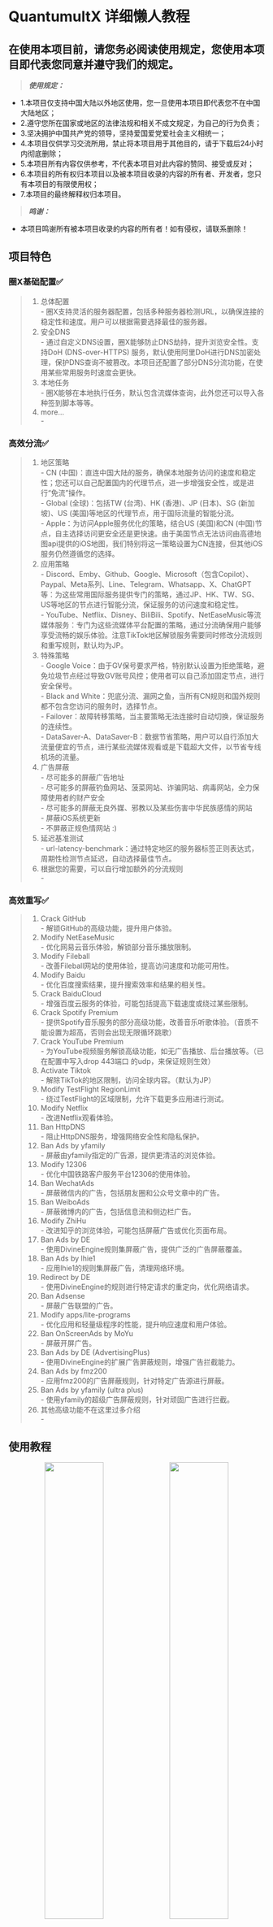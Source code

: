 # QuantumultX 详细懒人教程


## 在使用本项目前，请您务必阅读使用规定，您使用本项目即代表您同意并遵守我们的规定。
> ***使用规定：***
  - 1.本项目仅支持中国大陆以外地区使用，您一旦使用本项目即代表您不在中国大陆地区；
  - 2.遵守您所在国家或地区的法律法规和相关不成文规定，为自己的行为负责；
  - 3.坚决拥护中国共产党的领导，坚持爱国爱党爱社会主义相统一；
  - 4.本项目仅供学习交流所用，禁止将本项目用于其他目的，请于下载后24小时内彻底删除；
  - 5.本项目所有内容仅供参考，不代表本项目对此内容的赞同、接受或反对；
  - 6.本项目的所有权归本项目以及被本项目收录的内容的所有者、开发者，您只有本项目的有限使用权；
  - 7.本项目的最终解释权归本项目。
> ***鸣谢：***
  - 本项目鸣谢所有被本项目收录的内容的所有者！如有侵权，请联系删除！


## 项目特色
### 圈X基础配置✅  
   > 1. 总体配置  
     - 圈X支持灵活的服务器配置，包括多种服务器检测URL，以确保连接的稳定性和速度。用户可以根据需要选择最佳的服务器。  
   > 2. 安全DNS  
     - 通过自定义DNS设置，圈X能够防止DNS劫持，提升浏览安全性。支持DoH (DNS-over-HTTPS) 服务，默认使用阿里DoH进行DNS加密处理，保护DNS查询不被篡改。本项目还配置了部分DNS分流功能，在使用某些常用服务时速度会更快。  
   > 3. 本地任务  
     - 圈X能够在本地执行任务，默认包含流媒体查询，此外您还可以导入各种签到脚本等等。  
   > 4. more...  
     -   

### 高效分流✅  
   > 1. 地区策略  
     - CN (中国)：直连中国大陆的服务，确保本地服务访问的速度和稳定性；您还可以自己配置国内的代理节点，进一步增强安全性，或是进行“免流”操作。  
     - Global (全球)：包括TW (台湾)、HK (香港)、JP (日本)、SG (新加坡)、US (美国)等地区的代理节点，用于国际流量的智能分流。  
     - Apple：为访问Apple服务优化的策略，结合US (美国)和CN (中国)节点，自主选择访问更安全还是更快速。由于美国节点无法访问由高德地图api提供的iOS地图，我们特别将这一策略设置为CN连接，但其他iOS服务仍然遵循您的选择。  
   > 2. 应用策略  
     - Discord、Emby、Github、Google、Microsoft（包含Copilot）、Paypal、Meta系列、Line、Telegram、Whatsapp、X、ChatGPT等：为这些常用国际服务提供专门的策略，通过JP、HK、TW、SG、US等地区的节点进行智能分流，保证服务的访问速度和稳定性。  
     - YouTube、Netflix、Disney、BiliBili、Spotify、NetEaseMusic等流媒体服务：专门为这些流媒体平台配置的策略，通过分流确保用户能够享受流畅的娱乐体验。注意TikTok地区解锁服务需要同时修改分流规则和重写规则，默认均为JP。  
   > 3. 特殊策略  
     - Google Voice：由于GV保号要求严格，特别默认设置为拒绝策略，避免垃圾节点经过导致GV账号风控；使用者可以自己添加固定节点，进行安全保号。  
     - Black and White：兜底分流、漏网之鱼，当所有CN规则和国外规则都不包含您访问的服务时，选择节点。  
     - Failover：故障转移策略，当主要策略无法连接时自动切换，保证服务的连续性。  
     - DataSaver-A、DataSaver-B：数据节省策略，用户可以自行添加大流量便宜的节点，进行某些流媒体观看或是下载超大文件，以节省专线机场的流量。  
   > 4. 广告屏蔽  
     - 尽可能多的屏蔽广告地址  
     - 尽可能多的屏蔽钓鱼网站、菠菜网站、诈骗网站、病毒网站，全力保障使用者的财产安全  
     - 尽可能多的屏蔽无良外媒、邪教以及某些伤害中华民族感情的网站  
     - 屏蔽iOS系统更新  
     - 不屏蔽正规色情网站 :)  
   > 6. 延迟基准测试  
     - url-latency-benchmark：通过特定地区的服务器标签正则表达式，周期性检测节点延迟，自动选择最佳节点。  
   > 7. 根据您的需要，可以自行增加额外的分流规则  
     -   

### 高效重写✅  
   > 1. Crack GitHub  
     - 解锁GitHub的高级功能，提升用户体验。  
   > 2. Modify NetEaseMusic  
     - 优化网易云音乐体验，解锁部分音乐播放限制。  
   > 3. Modify Fileball  
     - 改善Fileball网站的使用体验，提高访问速度和功能可用性。  
   > 4. Modify Baidu  
     - 优化百度搜索结果，提升搜索效率和结果的相关性。  
   > 5. Crack BaiduCloud  
     - 增强百度云服务的体验，可能包括提高下载速度或绕过某些限制。  
   > 6. Crack Spotify Premium  
     - 提供Spotify音乐服务的部分高级功能，改善音乐听歌体验。（音质不能设置为超高，否则会出现无限循环跳歌）  
   > 7. Crack YouTube Premium  
     - 为YouTube视频服务解锁高级功能，如无广告播放、后台播放等。（已在配置中写入drop 443端口 的udp，来保证规则生效）  
   > 8. Activate Tiktok  
     - 解除TikTok的地区限制，访问全球内容。（默认为JP）  
   > 9. Modify TestFlight RegionLimit  
     - 绕过TestFlight的区域限制，允许下载更多应用进行测试。  
   > 10. Modify Netflix  
     - 改进Netflix观看体验。  
   > 11. Ban HttpDNS  
     - 阻止HttpDNS服务，增强网络安全性和隐私保护。  
   > 12. Ban Ads by yfamily  
     - 屏蔽由yfamily指定的广告源，提供更清洁的浏览体验。  
   > 13. Modify 12306  
     - 优化中国铁路客户服务平台12306的使用体验。  
   > 14. Ban WechatAds  
     - 屏蔽微信内的广告，包括朋友圈和公众号文章中的广告。  
   > 15. Ban WeiboAds  
     - 屏蔽微博内的广告，包括信息流和侧边栏广告。  
   > 16. Modify ZhiHu  
     - 改进知乎的浏览体验，可能包括屏蔽广告或优化页面布局。  
   > 17. Ban Ads by DE  
     - 使用DivineEngine规则集屏蔽广告，提供广泛的广告屏蔽覆盖。  
   > 18. Ban Ads by lhie1  
     - 应用lhie1的规则集屏蔽广告，清理网络环境。  
   > 19. Redirect by DE  
     - 使用DivineEngine的规则进行特定请求的重定向，优化网络请求。  
   > 20. Ban Adsense  
     - 屏蔽广告联盟的广告。  
   > 21. Modify apps/lite-programs  
     - 优化应用和轻量级程序的性能，提升响应速度和用户体验。  
   > 22. Ban OnScreenAds by MoYu  
     - 屏蔽开屏广告。  
   > 23. Ban Ads by DE (AdvertisingPlus)  
     - 使用DivineEngine的扩展广告屏蔽规则，增强广告拦截能力。  
   > 24. Ban Ads by fmz200  
     - 应用fmz200的广告屏蔽规则，针对特定广告源进行屏蔽。  
   > 25. Ban Ads by yfamily (ultra plus)  
     - 使用yfamily的超级广告屏蔽规则，针对顽固广告进行拦截。  
   > 26. 其他高级功能不在这里过多介绍  
     -   




## 使用教程  
<p align="center">
  <img src="https://github.com/SparksDelmar/QuantumultX_configs/blob/main/res/1.jpg" width="48%"/>
  <img src="https://github.com/SparksDelmar/QuantumultX_configs/blob/main/res/2.jpg" width="48%"/>
</p>


&nbsp;
&nbsp;
&nbsp;


<p align="center">
  <img src="https://github.com/SparksDelmar/QuantumultX_configs/blob/main/res/3.jpg" width="48%"/>
  <img src="https://github.com/SparksDelmar/QuantumultX_configs/blob/main/res/4.jpg" width="48%"/>
</p>


&nbsp;
&nbsp;
&nbsp;

<p>链接地址为<a href="https://github.com/SparksDelmar/QuantumultX_configs/raw/main/MyConfig.conf">https://github.com/SparksDelmar/QuantumultX_configs/raw/main/MyConfig.conf</a></p>

&nbsp;
&nbsp;
&nbsp;

<p align="center">
  <img src="https://github.com/SparksDelmar/QuantumultX_configs/blob/main/res/5.jpg" width="48%"/>
  <img src="https://github.com/SparksDelmar/QuantumultX_configs/blob/main/res/6.jpg" width="48%"/>
</p>


&nbsp;
&nbsp;
&nbsp;


<p align="center">
  <img src="https://github.com/SparksDelmar/QuantumultX_configs/blob/main/res/7.jpg" width="48%"/>
  <img src="https://github.com/SparksDelmar/QuantumultX_configs/blob/main/res/8.jpg" width="48%"/>
</p>


&nbsp;
&nbsp;
&nbsp;


<p align="center">
  <img src="https://github.com/SparksDelmar/QuantumultX_configs/blob/main/res/9.jpg" width="48%"/>
  <img src="https://github.com/SparksDelmar/QuantumultX_configs/blob/main/res/10.jpg" width="48%"/>
</p>


&nbsp;
&nbsp;
&nbsp;


<p align="center">
  <img src="https://github.com/SparksDelmar/QuantumultX_configs/blob/main/res/11.jpg" width="48%"/>
  <img src="https://github.com/SparksDelmar/QuantumultX_configs/blob/main/res/12.jpg" width="48%"/>
</p>


&nbsp;
&nbsp;
&nbsp;


<p align="center">
  <img src="https://github.com/SparksDelmar/QuantumultX_configs/blob/main/res/13.jpg" width="48%"/>
  <img src="https://github.com/SparksDelmar/QuantumultX_configs/blob/main/res/14.jpg" width="48%"/>
</p>


&nbsp;
&nbsp;
&nbsp;


<p align="center">
  <img src="https://github.com/SparksDelmar/QuantumultX_configs/blob/main/res/15.jpg" width="48%"/>
  <img src="https://github.com/SparksDelmar/QuantumultX_configs/blob/main/res/16.jpg" width="48%"/>
</p>


&nbsp;
&nbsp;
&nbsp;


<p align="center">
  <img src="https://github.com/SparksDelmar/QuantumultX_configs/blob/main/res/17.jpg" width="48%"/>
  <img src="https://github.com/SparksDelmar/QuantumultX_configs/blob/main/res/18.jpg" width="48%"/>
</p>


&nbsp;
&nbsp;
&nbsp;


<p align="center">
  <img src="https://github.com/SparksDelmar/QuantumultX_configs/blob/main/res/19.jpg" width="48%"/>
  <img src="https://github.com/SparksDelmar/QuantumultX_configs/blob/main/res/20.jpg" width="48%"/>
</p>


&nbsp;
&nbsp;
&nbsp;


<p align="center">
  <img src="https://github.com/SparksDelmar/QuantumultX_configs/blob/main/res/21.jpg" width="48%"/>
  <img src="https://github.com/SparksDelmar/QuantumultX_configs/blob/main/res/22.jpg" width="48%"/>
</p>


&nbsp;
&nbsp;
&nbsp;


<p align="center">
  <img src="https://github.com/SparksDelmar/QuantumultX_configs/blob/main/res/23.jpg" width="48%"/>
  <img src="https://github.com/SparksDelmar/QuantumultX_configs/blob/main/res/24.jpg" width="48%"/>
</p>


&nbsp;
&nbsp;
&nbsp;


<p align="center">
  <img src="https://github.com/SparksDelmar/QuantumultX_configs/blob/main/res/25.jpg" width="48%"/>
  <img src="https://github.com/SparksDelmar/QuantumultX_configs/blob/main/res/26.jpg" width="48%"/>
</p>
